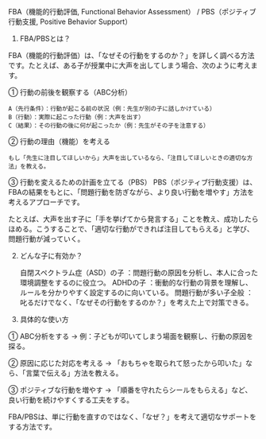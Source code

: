 FBA（機能的行動評価, Functional Behavior Assessment） / PBS（ポジティブ行動支援, Positive Behavior Support）
1. FBA/PBSとは？

FBA（機能的行動評価）は、「なぜその行動をするのか？」を詳しく調べる方法です。たとえば、ある子が授業中に大声を出してしまう場合、次のように考えます。

① 行動の前後を観察する（ABC分析）

    A（先行条件）：行動が起こる前の状況（例：先生が別の子に話しかけている）
    B（行動）：実際に起こった行動（例：大声を出す）
    C（結果）：その行動の後に何が起こったか（例：先生がその子を注意する）

② 行動の理由（機能）を考える

    もし「先生に注目してほしいから」大声を出しているなら、「注目してほしいときの適切な方法」を教える。

③ 行動を変えるための計画を立てる（PBS）
PBS（ポジティブ行動支援）は、FBAの結果をもとに、「問題行動を防ぎながら、より良い行動を増やす」方法を考えるアプローチです。

たとえば、大声を出す子に「手を挙げてから発言する」ことを教え、成功したらほめる。こうすることで、「適切な行動ができれば注目してもらえる」と学び、問題行動が減っていく。

2. どんな子に有効か？

    自閉スペクトラム症（ASD）の子 ：問題行動の原因を分析し、本人に合った環境調整をするのに役立つ。
    ADHDの子 ：衝動的な行動の背景を理解し、ルールを分かりやすく設定するのに向いている。
    問題行動が多い子全般 ：叱るだけでなく、「なぜその行動をするのか？」を考えた上で対策できる。

3. 具体的な使い方

① ABC分析をする
→ 例：子どもが叩いてしまう場面を観察し、行動の原因を探る。

② 原因に応じた対応を考える
→ 「おもちゃを取られて怒ったから叩いた」なら、「言葉で伝える」方法を教える。

③ ポジティブな行動を増やす
→ 「順番を守れたらシールをもらえる」など、良い行動を続けやすくする工夫をする。

FBA/PBSは、単に行動を直すのではなく、「なぜ？」を考えて適切なサポートをする方法です。